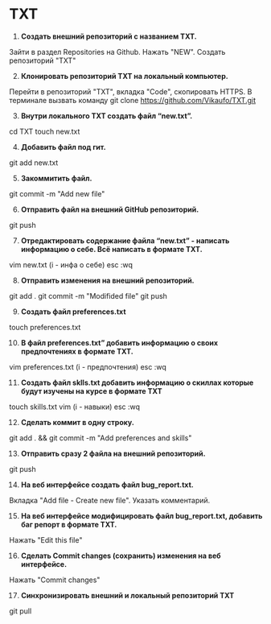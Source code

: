 # TXT
1. **Создать внешний репозиторий c названием TXT.**

Зайти в раздел Repositories на Github. Нажать "NEW". Создать репозиторий "TXT"

 2. **Клонировать репозиторий TXT на локальный компьютер.**
 
Перейти в репозиторий "TXT", вкладка "Code", скопировать HTTPS. В терминале вызвать команду git clone https://github.com/Vikaufo/TXT.git

 3. **Внутри локального TXT создать файл “new.txt”.**
 
cd TXT 
touch new.txt

 4. **Добавить файл под гит.**
 
git add new.txt

 5. **Закоммитить файл.**
 
git commit -m "Add new file"

 6. **Отправить файл на внешний GitHub репозиторий.**
 
git push

 7. **Отредактировать содержание файла “new.txt” - написать информацию о себе. Всё написать в формате TXT.**
 
vim new.txt (i - инфа о себе) esc :wq

 8. **Отправить изменения на внешний репозиторий.**
 
git add .
git commit -m "Modifided file"
git push

 9. **Создать файл preferences.txt**
 
touch preferences.txt

 10. **В файл preferences.txt” добавить информацию о своих предпочтениях в формате TXT.**
 
vim preferences.txt (i - предпочтения) esc :wq

 11. **Создать файл sklls.txt добавить информацию о скиллах которые будут изучены на курсе в формате TXT**
 
touch skills.txt
vim (i - навыки) esc :wq

 12. **Сделать коммит в одну строку.**
 
git add . && git commit -m "Add preferences and skills" 

 13. **Отправить сразу 2 файла на внешний репозиторий.**

git push

 14. **На веб интерфейсе создать файл bug_report.txt.**
 
Вкладка "Add file - Create new file". Указать комментарий.

 15. **На веб интерфейсе модифицировать файл bug_report.txt, добавить баг репорт в формате TXT.**
 
Нажать "Edit this file"

 16. **Сделать Commit changes (сохранить) изменения на веб интерфейсе.**
 
Нажать "Commit changes"

 17. **Синхронизировать внешний и локальный репозиторий TXT**

git pull
